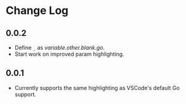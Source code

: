 # Change Log


## 0.0.2 
- Define `_` as *variable.other.blank.go*.
- Start work on improved param highlighting.

## 0.0.1 
- Currently supports the same highlighting as VSCode's default Go support.
